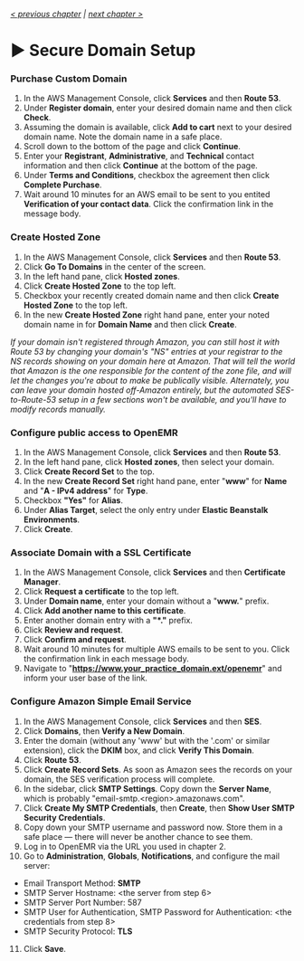 _[< previous chapter](02-Application-Servers.md) | [next chapter >](04-VPN-Access.md)_

# ▶ Secure Domain Setup

### Purchase Custom Domain

1. In the AWS Management Console, click **Services** and then **Route 53**.
2. Under **Register domain**, enter your desired domain name and then click **Check**.
3. Assuming the domain is available, click **Add to cart** next to your desired domain name. Note the domain name in a safe place.
4. Scroll down to the bottom of the page and click **Continue**.
5. Enter your **Registrant**, **Administrative**, and **Technical** contact information and then click **Continue** at the bottom of the page.
6. Under **Terms and Conditions**, checkbox the agreement then click **Complete Purchase**.
7. Wait around 10 minutes for an AWS email to be sent to you entited **Verification of your contact data**. Click the confirmation link in the message body.

### Create Hosted Zone

1. In the AWS Management Console, click **Services** and then **Route 53**.
2. Click **Go To Domains** in the center of the screen.
3. In the left hand pane, click **Hosted zones**.
4. Click **Create Hosted Zone** to the top left.
5. Checkbox your recently created domain name and then click **Create Hosted Zone** to the top left.
6. In the new **Create Hosted Zone** right hand pane, enter your noted domain name in for **Domain Name** and then click **Create**.

_If your domain isn't registered through Amazon, you can still host it with Route 53 by changing your domain's "NS" entries at your registrar to the NS records showing on your domain here at Amazon. That will tell the world that Amazon is the one responsible for the content of the zone file, and will let the changes you're about to make be publically visible. Alternately, you can leave your domain hosted off-Amazon entirely, but the automated SES-to-Route-53 setup in a few sections won't be available, and you'll have to modify records manually._

### Configure public access to OpenEMR

1. In the AWS Management Console, click **Services** and then **Route 53**.
2. In the left hand pane, click **Hosted zones**, then select your domain.
3. Click **Create Record Set** to the top.
4. In the new **Create Record Set** right hand pane, enter "**www**" for **Name** and "**A - IPv4 address**" for **Type**.
5. Checkbox **"Yes"** for **Alias**.
6. Under **Alias Target**, select the only entry under **Elastic Beanstalk Environments**.
7. Click **Create**.

### Associate Domain with a SSL Certificate

1. In the AWS Management Console, click **Services** and then **Certificate Manager**.
2. Click **Request a certificate** to the top left.
3. Under **Domain name**, enter your domain without a "**www.**" prefix.
4. Click **Add another name to this certificate**.
5. Enter another domain entry with a **"*."** prefix.
6. Click **Review and request**.
7. Click **Confirm and request**.
8. Wait around 10 minutes for multiple AWS emails to be sent to you. Click the confirmation link in each message body.
9. Navigate to "**https://www.your_practice_domain.ext/openemr**" and inform your user base of the link.

### Configure Amazon Simple Email Service

1. In the AWS Management Console, click **Services** and then **SES**.
2. Click **Domains**, then **Verify a New Domain**.
3. Enter the domain (without any 'www' but with the '.com' or similar extension), click the **DKIM** box, and click **Verify This Domain**.
4. Click **Route 53**.
5. Click **Create Record Sets**. As soon as Amazon sees the records on your domain, the SES verification process will complete.
6. In the sidebar, click **SMTP Settings**. Copy down the **Server Name**, which is probably "email-smtp.&lt;region&gt;.amazonaws.com".
7. Click **Create My SMTP Credentials**, then **Create**, then **Show User SMTP Security Credentials**.
8. Copy down your SMTP username and password now. Store them in a safe place &mdash; there will never be another chance to see them.
9. Log in to OpenEMR via the URL you used in chapter 2.
10. Go to **Administration**, **Globals**, **Notifications**, and configure the mail server:
 * Email Transport Method: **SMTP**
 * SMTP Server Hostname: &lt;the server from step 6&gt;
 * SMTP Server Port Number: 587
 * SMTP User for Authentication, SMTP Password for Authentication: &lt;the credentials from step 8&gt;
 * SMTP Security Protocol: **TLS**
11. Click **Save**.
